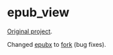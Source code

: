 # epub_view

[Original project](https://github.com/rbcprolabs/packages.flutter).

Changed [epubx](https://github.com/rbcprolabs/epubx.dart) to [fork](https://github.com/vadimbrik-dev/epubx.dart) (bug fixes).
